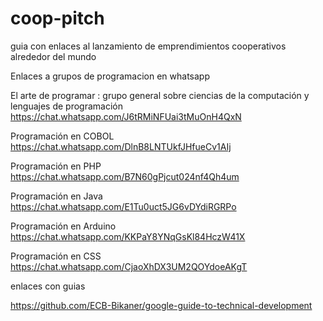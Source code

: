 # coop-pitch
guia con enlaces al lanzamiento de emprendimientos cooperativos alrededor del mundo

Enlaces a grupos de programacion en whatsapp


El arte de programar : grupo general sobre ciencias de la computación y lenguajes de programación
https://chat.whatsapp.com/J6tRMiNFUai3tMuOnH4QxN



Programación en COBOL
https://chat.whatsapp.com/DlnB8LNTUkfJHfueCv1AIj

Programación en PHP
https://chat.whatsapp.com/B7N60gPjcut024nf4Qh4um

Programación en Java
https://chat.whatsapp.com/E1Tu0uct5JG6vDYdiRGRPo

Programación en Arduino
https://chat.whatsapp.com/KKPaY8YNqGsKl84HczW41X

Programación en CSS
https://chat.whatsapp.com/CjaoXhDX3UM2QOYdoeAKgT



enlaces con guias

https://github.com/ECB-Bikaner/google-guide-to-technical-development
